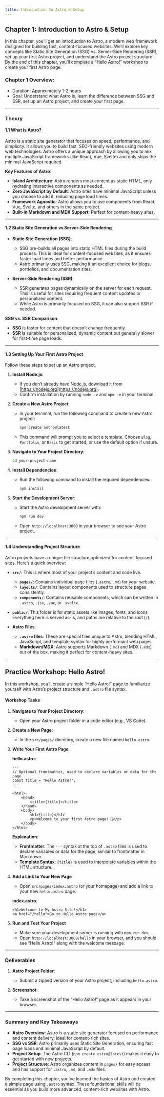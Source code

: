 ```yaml
---
title: Introduction to Astro & Setup
---
```


## Chapter 1: Introduction to Astro & Setup

In this chapter, you’ll get an introduction to Astro, a modern web framework designed for building fast, content-focused websites. We’ll explore key concepts like Static Site Generation (SSG) vs. Server-Side Rendering (SSR), set up your first Astro project, and understand the Astro project structure. By the end of this chapter, you’ll complete a “Hello Astro!” workshop to create your first Astro page.

### **Chapter 1 Overview:**
- Duration: Approximately 1-2 hours
- Goal: Understand what Astro is, learn the difference between SSG and SSR, set up an Astro project, and create your first page.

---

### **Theory**

#### **1.1 What is Astro?**

Astro is a static site generator that focuses on speed, performance, and simplicity. It allows you to build fast, SEO-friendly websites using modern web technologies. Astro offers a unique approach by allowing you to mix multiple JavaScript frameworks (like React, Vue, Svelte) and only ships the minimal JavaScript required.

**Key Features of Astro**:
- **Island Architecture**: Astro renders most content as static HTML, only hydrating interactive components as needed.
- **Zero JavaScript by Default**: Astro sites have minimal JavaScript unless you choose to add it, reducing page load times.
- **Framework Agnostic**: Astro allows you to use components from React, Vue, Svelte, and others in the same project.
- **Built-in Markdown and MDX Support**: Perfect for content-heavy sites.

---

#### **1.2 Static Site Generation vs Server-Side Rendering**

- **Static Site Generation (SSG)**:
  - SSG pre-builds all pages into static HTML files during the build process. This is ideal for content-focused websites, as it ensures faster load times and better performance.
  - Astro primarily uses SSG, making it an excellent choice for blogs, portfolios, and documentation sites.

- **Server-Side Rendering (SSR)**:
  - SSR generates pages dynamically on the server for each request. This is useful for sites requiring frequent content updates or personalized content.
  - While Astro is primarily focused on SSG, it can also support SSR if needed.

**SSG vs. SSR Comparison**:
- **SSG** is faster for content that doesn’t change frequently.
- **SSR** is suitable for personalized, dynamic content but generally slower for first-time page loads.

---

#### **1.3 Setting Up Your First Astro Project**

Follow these steps to set up an Astro project.

1. **Install Node.js**:
   - If you don’t already have Node.js, download it from [https://nodejs.org](https://nodejs.org).
   - Confirm installation by running `node -v` and `npm -v` in your terminal.

2. **Create a New Astro Project**:
   - In your terminal, run the following command to create a new Astro project:
     ```bash
     npm create astro@latest
     ```
   - This command will prompt you to select a template. Choose `Blog`, `Portfolio`, or `Basic` to get started, or use the default option if unsure.

3. **Navigate to Your Project Directory**:
   ```bash
   cd your-project-name
   ```

4. **Install Dependencies**:
   - Run the following command to install the required dependencies:
     ```bash
     npm install
     ```

5. **Start the Development Server**:
   - Start the Astro development server with:
     ```bash
     npm run dev
     ```
   - Open `http://localhost:3000` in your browser to see your Astro project.

---

#### **1.4 Understanding Project Structure**

Astro projects have a unique file structure optimized for content-focused sites. Here’s a quick overview:

- **`src/`**: This is where most of your project’s content and code live.
  - **`pages/`**: Contains individual page files (`.astro`, `.md`) for your website.
  - **`layouts/`**: Contains layout components used to structure pages consistently.
  - **`components/`**: Contains reusable components, which can be written in `.astro`, `.jsx`, `.vue`, or `.svelte`.
  
- **`public/`**: This folder is for static assets like images, fonts, and icons. Everything here is served as-is, and paths are relative to the root (`/`).

- **Astro Files**:
  - **`.astro` files**: These are special files unique to Astro, blending HTML, JavaScript, and template syntax for highly performant web pages.
  - **Markdown/MDX**: Astro supports Markdown (`.md`) and MDX (`.mdx`) out of the box, making it perfect for content-heavy sites.

---

<h2 class="workshop-title">Practice Workshop: Hello Astro!</h2>
<div class="workshop-container">

In this workshop, you’ll create a simple “Hello Astro!” page to familiarize yourself with Astro’s project structure and `.astro` file syntax.

#### **Workshop Tasks**

1. **Navigate to Your Project Directory**:
   - Open your Astro project folder in a code editor (e.g., VS Code).

2. **Create a New Page**:
   - In the `src/pages/` directory, create a new file named `hello.astro`.

3. **Write Your First Astro Page**

   **hello.astro**:
   ```astro
   ---
   // Optional frontmatter, used to declare variables or data for the page
   const title = "Hello Astro!";
   ---

   <html>
       <head>
           <title>{title}</title>
       </head>
       <body>
           <h1>{title}</h1>
           <p>Welcome to your first Astro page! 🚀</p>
       </body>
   </html>
   ```

   **Explanation**:
   - **Frontmatter**: The `---` syntax at the top of `.astro` files is used to declare variables or data for the page, similar to frontmatter in Markdown.
   - **Template Syntax**: `{title}` is used to interpolate variables within the HTML structure.

4. **Add a Link to Your New Page**
   - Open `src/pages/index.astro` (or your homepage) and add a link to your new `hello.astro` page.

   **index.astro**:
   ```astro
   <h1>Welcome to My Astro Site!</h1>
   <a href="/hello">Go to Hello Astro page</a>
   ```

5. **Run and Test Your Project**
   - Make sure your development server is running with `npm run dev`.
   - Open `http://localhost:3000/hello` in your browser, and you should see “Hello Astro!” along with the welcome message.

---

### **Deliverables**

1. **Astro Project Folder**:
   - Submit a zipped version of your Astro project, including `hello.astro`.

2. **Screenshot**:
   - Take a screenshot of the “Hello Astro!” page as it appears in your browser.

---

### **Summary and Key Takeaways**

- **Astro Overview**: Astro is a static site generator focused on performance and content delivery, ideal for content-rich sites.
- **SSG vs SSR**: Astro primarily uses Static Site Generation, ensuring fast page loads and minimal JavaScript by default.
- **Project Setup**: The Astro CLI (`npm create astro@latest`) makes it easy to get started with new projects.
- **Project Structure**: Astro organizes content in `pages/` for easy access and has support for `.astro`, `.md`, and `.mdx` files.

By completing this chapter, you’ve learned the basics of Astro and created a simple page using `.astro` syntax. These foundational skills will be essential as you build more advanced, content-rich websites with Astro.

</div>

<script>
  import ChapterNavigation from '$lib/components/ChapterNavigation.svelte';
</script>

<ChapterNavigation 
    prevHref="/learn/astro" 
    nextHref="/learn/astro/ch2"
  />